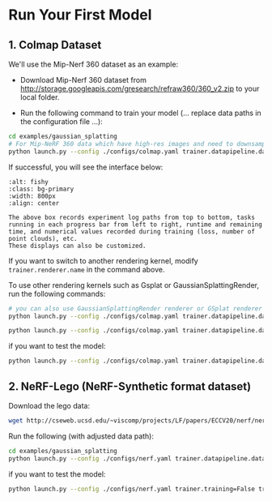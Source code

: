 # Run Your First Model

## 1. Colmap Dataset

We'll use the Mip-Nerf 360 dataset as an example:
- Download Mip-Nerf 360 dataset from http://storage.googleapis.com/gresearch/refraw360/360_v2.zip to your local folder.

- Run the following command to train your model (... replace data paths in the configuration file ...):

```bash
cd examples/gaussian_splatting
# For Mip-NeRF 360 data which have high-res images and need to downsample.
python launch.py --config ./configs/colmap.yaml trainer.datapipeline.dataset.data_path=your_data_path trainer.datapipeline.dataset.scale=0.25 trainer.output_path=your_log_path
```

If successful, you will see the interface below:

```{image} ../../images/run.png
:alt: fishy
:class: bg-primary
:width: 800px
:align: center
```

```{note}
The above box records experiment log paths from top to bottom, tasks running in each progress bar from left to right, runtime and remaining time, and numerical values recorded during training (loss, number of point clouds), etc.
These displays can also be customized.
```

If you want to switch to another rendering kernel, modify `trainer.renderer.name` in the command above.

To use other rendering kernels such as Gsplat or GaussianSplattingRender, run the following commands:

```bash
# you can also use GaussianSplattingRender renderer or GSplat renderer
python launch.py --config ./configs/colmap.yaml trainer.datapipeline.dataset.data_path=your_data_path trainer.datapipeline.dataset.scale=0.25 trainer.output_path=your_log_path trainer.model.renderer.name=GaussianSplattingRender

python launch.py --config ./configs/colmap.yaml trainer.datapipeline.dataset.data_path=your_data_path trainer.datapipeline.dataset.scale=0.25 trainer.output_path=your_log_path trainer.conrtroler.normalize_grad=True trainer.model.renderer.name=GsplatRender
```


if you want to test the model:

```bash
python launch.py --config ./configs/colmap.yaml trainer.datapipeline.dataset.data_path=your_data_path trainer.datapipeline.dataset.scale=0.25 trainer.output_path=your_log_path trainer.training=False trainer.test_model_path=your_model_path
```

## 2. NeRF-Lego (NeRF-Synthetic format dataset)
Download the lego data:

```bash
wget http://cseweb.ucsd.edu/~viscomp/projects/LF/papers/ECCV20/nerf/nerf_example_data.zip
```

Run the following (with adjusted data path):

```bash
cd examples/gaussian_splatting
python launch.py --config ./configs/nerf.yaml trainer.datapipeline.dataset.data_path=your_data_path trainer.output_path=your_log_path
```

if you want to test the model:

```bash
python launch.py --config ./configs/nerf.yaml trainer.training=False trainer.datapipeline.dataset.data_path=your_data_path trainer.test_model_path=your_model_path
```